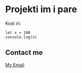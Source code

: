 # Projekti im i pare
Kodi iri:

    let x = 100
    console.log(x)
## Contact me
[My Email](mailto:%20medina.hetemi@gmail.com)